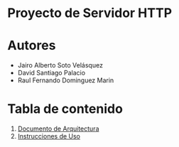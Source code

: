 # Proyecto de Servidor HTTP

# Autores

* Jairo Alberto Soto Velásquez
* David Santiago Palacio
* Raul Fernando Dominguez Marin  

# Tabla de contenido

1. [Documento de Arquitectura](https://github.com/jsoto0025/eafit.httpserver/blob/master/Documentation/Architecture.md)  
2. [Instrucciones de Uso](https://github.com/jsoto0025/eafit.httpserver/blob/master/Documentation/FormaDeUso.md)  


